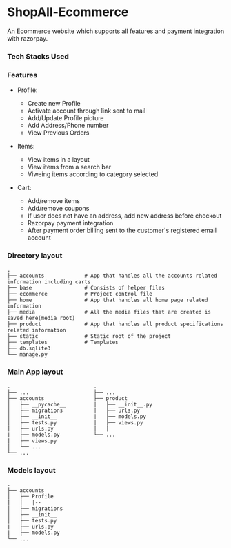 # ShopAll-Ecommerce
An Ecommerce website which supports all features and payment integration with razorpay.

### Tech Stacks Used


### Features

- Profile:
    - Create new Profile
    - Activate account through link sent to mail
    - Add/Update Profile picture
    - Add Address/Phone number
    - View Previous Orders
    
- Items:
    - View items in a layout
    - View items from a search bar
    - Viweing items according to category selected
    
- Cart:
    - Add/remove items
    - Add/remove coupons
    - If user does not have an address, add new address before checkout
    - Razorpay payment integration
    - After payment order billing sent to the customer's registered email account

### Directory layout
```
.
├── accounts             # App that handles all the accounts related information including carts
├── base                 # Consists of helper files
├── ecommerce            # Project control file
├── home                 # App that handles all home page related information
├── media                # All the media files that are created is saved here(media root)
├── product              # App that handles all product specifications related information
├── static               # Static root of the project
├── templates            # Templates 
├── db.sqlite3
└── manage.py
```

### Main App layout
```
.                           .
├── ...                     ├── ...
├── accounts                ├── product   
│   ├── __pycache__         |   ├── __init__.py
│   ├── migrations          |   ├── urls.py
│   ├── __init__            |   ├── models.py
│   ├── tests.py            |   ├── views.py
|   ├── urls.py             |   |
|   ├── models.py           └── ...
|   ├── views.py         
│   └── ...                
└── ...
```
### Models layout
```
.        
├── accounts           
│   ├── Profile
|   |   |--
│   ├── migrations      
│   ├── __init__          
│   ├── tests.py         
|   ├── urls.py             
|   ├── models.py           
└── ...
```
